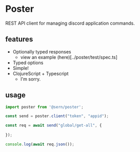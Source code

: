 # Poster
REST API client for managing discord application commands.

## features

- Optionally typed responses
    - view an example (here)[../poster/test/spec.ts]
- Typed options
- Simple!
- ClojureScript + Typescript
    - I'm sorry.

## usage 
```ts
import poster from '@sern/poster';

const send = poster.client("token", "appid");

const req = await send("global/get-all", { 
    
});

console.log(await req.json());
```
